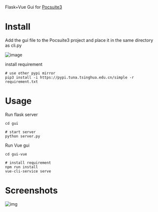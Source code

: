 Flask+Vue Gui for [Pocsuite3](https://github.com/knownsec/pocsuite3)

# Install

Add the gui file to the Pocsuite3 project and place it in the same directory as cli.py

![image](https://user-images.githubusercontent.com/50647385/207257389-7d47197d-a5f0-4348-96ef-014cee15f369.png)

install requirement

```
# use other pypi mirror
pip3 install -i https://pypi.tuna.tsinghua.edu.cn/simple -r requirement.txt
```

# Usage

Run flask server
```shell
cd gui

# start server
python server.py
```

Run Vue gui
```shell
cd gui-vue

# install requirement
npm run install
vue-cli-service serve
```
# Screenshots

![img](https://user-images.githubusercontent.com/50647385/207260922-e6f0c040-951d-40ce-a737-921de919d74e.png)